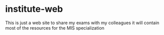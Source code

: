 # institute-web
This is just a web site to share my exams with my colleagues
it will contain most of the resources for the MIS specialization
